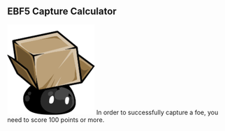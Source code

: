 ## EBF5 Capture Calculator

<img src="capture.png" alt="capture" width="200"/> In order to successfully capture a foe, you need to score 100 points or more.